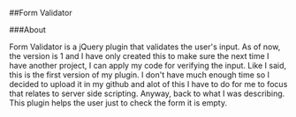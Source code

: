 ##Form Validator

###About

Form Validator is a jQuery plugin that validates the user's input. As of now, the version is 1 and I have only created this to make sure the next time I have another project, I can apply my code for verifying the input. Like I said, this is the first version of my plugin. I don't have much enough time so I decided to upload it in my github and alot of this I have to do for me to focus that relates to server side scripting. Anyway, back to what I was describing. This plugin helps the user just to check the form it is empty. 
